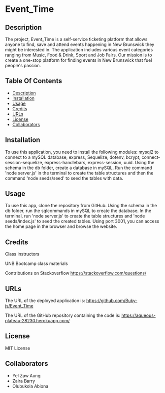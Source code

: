 # Event_Time

## Description
The project, Event_Time is a self-service ticketing platform that allows anyone to find, save and attend events happening in New Brunswick they might be interested in. The application includes various event categories ranging from Music, Food & Drink, Sport and Job Fairs. Our mission is to create a one-stop platform for finding events in New Brunswick that fuel people's passion.

## Table Of Contents
* [Description](#description)
* [Installation](#installation)
* [Usage](#usage)
* [Credits](#credits)
* [URLs](#urls)
* [License](#license)
* [Collaborators](#collaborators)

## Installation

To use this application, you need to install the following modules: mysql2 to connect to a mySQL database, express, Sequelize, dotenv, bcrypt, connect-session-sequelize, express-handlebars, express-session, uuid. Using the schema in the db folder, create a database in mySQL. Run the command 'node server.js' in the terminal to create the table structures and then the command 'node seeds/seed' to seed the tables with data.

## Usage

To use this app,  clone the repository from GitHub. Using the schema in the db folder, run the sqlcommands in mySQL to create the database. In the terminal, run 'node server.js' to create the table structures and 'node seeds/index.js' to seed the created tables.
Using port 3001, you can access the home page in the browser and browse the website.

## Credits

Class instructors

UNB Bootcamp class materials

Contributions on Stackoverflow https://stackoverflow.com/questions/

## URLs

The URL of the deployed application is: https://github.com/Buky-js/Event_Time

The URL of the GitHub repository containing the code is: https://aqueous-plateau-28230.herokuapp.com/

## License

MIT License

## Collaborators

* Yel Zaw Aung
* Zaira Barry
* Olubukola Abiona


